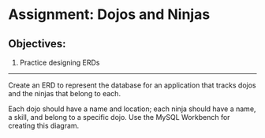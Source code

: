 <div class="module_description active_lesson_with_video ">
									
 <h1>Assignment: Dojos and Ninjas</h1>
<h2>Objectives:</h2>
<ol><li>Practice designing ERDs</li></ol>
<hr>
<p>Create an ERD to represent the database for an application that tracks dojos and the ninjas that belong to each.</p>
<p>Each dojo should have a name and location; each ninja should have a name, a skill, and belong to a specific dojo. Use the MySQL Workbench for creating this diagram.</p>
        
</div>
